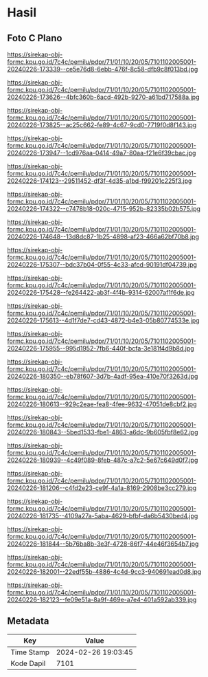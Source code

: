 # Hasil

## Foto C Plano

https://sirekap-obj-formc.kpu.go.id/7c4c/pemilu/pdpr/71/01/10/20/05/7101102005001-20240226-173339--ce5e76d8-6ebb-476f-8c58-dfb9c8f013bd.jpg

https://sirekap-obj-formc.kpu.go.id/7c4c/pemilu/pdpr/71/01/10/20/05/7101102005001-20240226-173626--4bfc360b-6acd-492b-9270-a61bd717588a.jpg

https://sirekap-obj-formc.kpu.go.id/7c4c/pemilu/pdpr/71/01/10/20/05/7101102005001-20240226-173825--ac25c662-fe89-4c67-9cd0-7719f0d8f143.jpg

https://sirekap-obj-formc.kpu.go.id/7c4c/pemilu/pdpr/71/01/10/20/05/7101102005001-20240226-173947--1cd976aa-0414-49a7-80aa-f21e6f39cbac.jpg

https://sirekap-obj-formc.kpu.go.id/7c4c/pemilu/pdpr/71/01/10/20/05/7101102005001-20240226-174123--29511452-df3f-4d35-a1bd-f99201c225f3.jpg

https://sirekap-obj-formc.kpu.go.id/7c4c/pemilu/pdpr/71/01/10/20/05/7101102005001-20240226-174322--c7478b18-020c-4715-952b-82335b02b575.jpg

https://sirekap-obj-formc.kpu.go.id/7c4c/pemilu/pdpr/71/01/10/20/05/7101102005001-20240226-174648--13d8dc87-1b25-4898-af23-466a62bf70b8.jpg

https://sirekap-obj-formc.kpu.go.id/7c4c/pemilu/pdpr/71/01/10/20/05/7101102005001-20240226-175307--bdc37b04-0f55-4c33-afcd-90191df04739.jpg

https://sirekap-obj-formc.kpu.go.id/7c4c/pemilu/pdpr/71/01/10/20/05/7101102005001-20240226-175428--fe264422-ab3f-4f4b-9314-62007af1f6de.jpg

https://sirekap-obj-formc.kpu.go.id/7c4c/pemilu/pdpr/71/01/10/20/05/7101102005001-20240226-175613--4d1f7de7-cd43-4872-b4e3-05b80774533e.jpg

https://sirekap-obj-formc.kpu.go.id/7c4c/pemilu/pdpr/71/01/10/20/05/7101102005001-20240226-175955--995d1952-7fb6-440f-bcfa-3e181f4d9b8d.jpg

https://sirekap-obj-formc.kpu.go.id/7c4c/pemilu/pdpr/71/01/10/20/05/7101102005001-20240226-180350--eb78f607-3d7b-4adf-95ea-410e70f3263d.jpg

https://sirekap-obj-formc.kpu.go.id/7c4c/pemilu/pdpr/71/01/10/20/05/7101102005001-20240226-180613--929c2eae-fea8-4fee-9632-47051de8cbf2.jpg

https://sirekap-obj-formc.kpu.go.id/7c4c/pemilu/pdpr/71/01/10/20/05/7101102005001-20240226-180843--5bed1533-fbe1-4863-a6dc-9b605fbf8e62.jpg

https://sirekap-obj-formc.kpu.go.id/7c4c/pemilu/pdpr/71/01/10/20/05/7101102005001-20240226-180939--4c49f089-8feb-487c-a7c2-5e67c649d0f7.jpg

https://sirekap-obj-formc.kpu.go.id/7c4c/pemilu/pdpr/71/01/10/20/05/7101102005001-20240226-181206--c4fd2e23-ce9f-4a1a-8169-2908be3cc279.jpg

https://sirekap-obj-formc.kpu.go.id/7c4c/pemilu/pdpr/71/01/10/20/05/7101102005001-20240226-181735--4109a27a-5aba-4629-bfbf-da6b5430bed4.jpg

https://sirekap-obj-formc.kpu.go.id/7c4c/pemilu/pdpr/71/01/10/20/05/7101102005001-20240226-181844--5b76ba8b-3e3f-4728-86f7-44e46f3654b7.jpg

https://sirekap-obj-formc.kpu.go.id/7c4c/pemilu/pdpr/71/01/10/20/05/7101102005001-20240226-182001--22edf55b-4886-4c4d-9cc3-940691ead0d8.jpg

https://sirekap-obj-formc.kpu.go.id/7c4c/pemilu/pdpr/71/01/10/20/05/7101102005001-20240226-182123--fe09e51a-8a9f-469e-a7e4-401a592ab339.jpg


## Metadata

| Key        | Value               |
| ---------- | ------------------- |
| Time Stamp | 2024-02-26 19:03:45 |
| Kode Dapil | 7101                |



